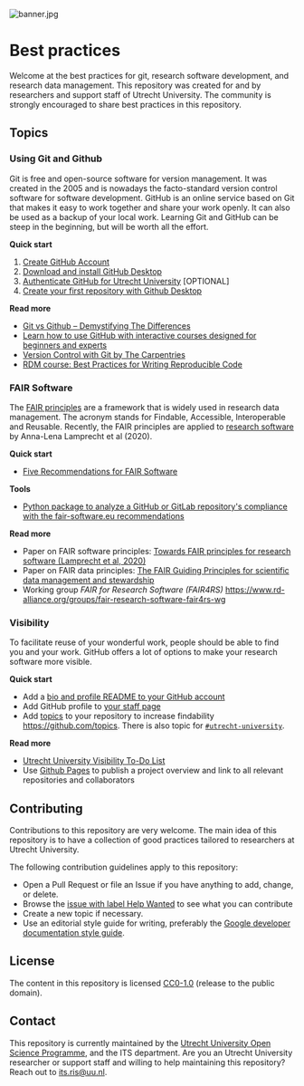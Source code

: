 ![banner.jpg](images/banner.jpg)

# Best practices

Welcome at the best practices for git, research software development, and research data management. This repository was created for and by researchers and support staff of Utrecht University. The community is strongly encouraged to share best practices in this repository. 

## Topics

### Using Git and Github

Git is free and open-source software for version management. It was created in the 2005 and is nowadays the facto-standard version control software for software development. GitHub is an online service based on Git that makes it easy to work together and share your work openly. It can also be used as a backup of your local work. Learning Git and GitHub can be steep in the beginning, but will be worth all the effort. 

**Quick start**

1. [Create GitHub Account](https://github.com/join)
2. [Download and install GitHub Desktop](https://desktop.github.com/)
3. [Authenticate GitHub for Utrecht University](https://github.com/UtrechtUniversity/getting-started) [OPTIONAL]
4. [Create your first repository with Github Desktop](https://docs.github.com/en/desktop/installing-and-configuring-github-desktop/overview)

**Read more**

- [Git vs Github – Demystifying The Differences](https://www.edureka.co/blog/git-vs-github/)
- [Learn how to use GitHub with interactive courses designed for beginners and experts](https://skills.github.com)
- [Version Control with Git by The Carpentries](https://swcarpentry.github.io/git-novice/)
- [RDM course: Best Practices for Writing Reproducible Code](https://www.uu.nl/en/research/research-data-management/training-workshops/best-practices-for-writing-reproducible-code)

### FAIR Software

The [FAIR principles](https://www.nature.com/articles/sdata201618) are a framework that is widely used in research data management. The acronym stands for Findable, Accessible, Interoperable and Reusable. Recently, the FAIR principles are applied to [research software](https://content.iospress.com/articles/data-science/ds190026) by Anna-Lena Lamprecht et al (2020). 

**Quick start**

- [Five Recommendations for FAIR Software](https://fair-software.eu/)

**Tools**

- [Python package to analyze a GitHub or GitLab repository's compliance with the fair-software.eu recommendations](https://github.com/fair-software/howfairis)

**Read more**

- Paper on FAIR software principles: [Towards FAIR principles for research software (Lamprecht et al, 2020)](https://content.iospress.com/articles/data-science/ds190026)
- Paper on FAIR data principles: [The FAIR Guiding Principles for scientific data management and stewardship](https://www.nature.com/articles/sdata201618)
- Working group *FAIR for Research Software (FAIR4RS)* https://www.rd-alliance.org/groups/fair-research-software-fair4rs-wg

### Visibility

To facilitate reuse of your wonderful work, people should be able to find you and your work. GitHub offers a lot of options to make your research software more visible. 

**Quick start**

- Add a [bio and profile README to your GitHub account](https://docs.github.com/en/github/setting-up-and-managing-your-github-profile/customizing-your-profile/about-your-profile) 
- Add GitHub profile to [your staff page](https://www.uu.nl/staff/)
- Add [topics](https://docs.github.com/en/github/administering-a-repository/managing-repository-settings/classifying-your-repository-with-topics) to your repository to increase findability https://github.com/topics. There is also topic for [`#utrecht-university`](https://github.com/topics/utrecht-university).

**Read more**

- [Utrecht University Visibility To-Do List](https://www.uu.nl/en/university-library/advice-support-to/researchers/visibility/research-visibility-check/visibility-to-do-list)
- Use [Github Pages](https://pages.github.com/) to publish a project overview and link to all relevant repositories and collaborators


## Contributing

Contributions to this repository are very welcome. The main idea of this repository is to have a collection of good practices tailored to researchers at Utrecht University. 

The following contribution guidelines apply to this repository: 

- Open a Pull Request or file an Issue if you have anything to add, change, or delete. 
- Browse the [issue with label Help Wanted](https://github.com/UtrechtUniversity/best-practices/issues?q=is%3Aissue+is%3Aopen+label%3A%22help+wanted%22) to see what you can contribute 
- Create a new topic if necessary. 
- Use an editorial style guide for writing, preferably the [Google developer documentation style guide](https://developers.google.com/style). 

## License

The content in this repository is licensed [CC0-1.0](/LICENSE) (release to the public domain).

## Contact

This repository is currently maintained by the [Utrecht University Open Science Programme](https://www.uu.nl/en/research/open-science), and the ITS department. Are you an Utrecht University researcher or support staff and willing to help maintaining this repository? Reach out to its.ris@uu.nl. 
